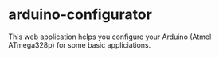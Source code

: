 # arduino-configurator
This web application helps you configure your Arduino (Atmel ATmega328p) for some basic appliciations.
